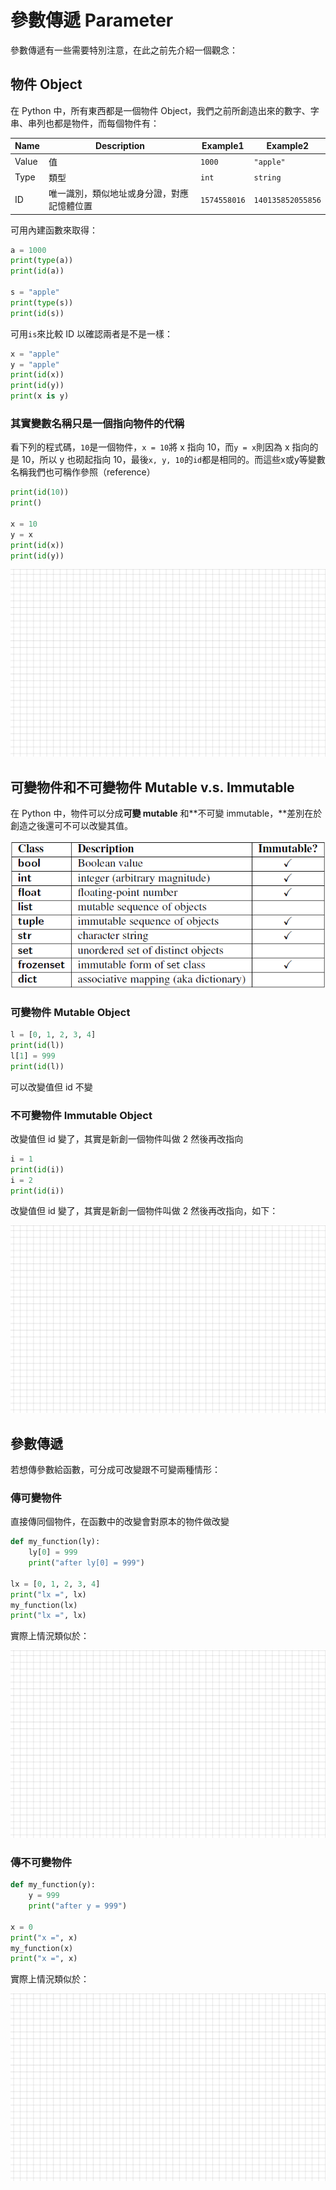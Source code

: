 # 參數傳遞 Parameter

參數傳遞有一些需要特別注意，在此之前先介紹一個觀念：

## 物件 Object

在 Python 中，所有東西都是一個物件 Object，我們之前所創造出來的數字、字串、串列也都是物件，而每個物件有：

| Name  | Description           | Example1     | Example2          |
| ----- | --------------------- | ------------ | ----------------- |
| Value | 值                     | `1000`       | `"apple"`         |
| Type  | 類型                    | `int`        | `string`          |
| ID    | 唯一識別，類似地址或身分證，對應記憶體位置 | `1574558016` | `140135852055856` |

可用內建函數來取得：

```python
a = 1000
print(type(a))
print(id(a))

s = "apple"
print(type(s))
print(id(s))
```

可用`is`來比較 ID 以確認兩者是不是一樣：

```python
x = "apple"
y = "apple"
print(id(x))
print(id(y))
print(x is y)
```

### 其實變數名稱只是一個指向物件的代稱

看下列的程式碼，`10`是一個物件，`x = 10`將 x 指向 10，而`y = x`則因為 x 指向的是 10，所以 y 也砌起指向 10，最後`x, y, 10`的`id`都是相同的。而這些x或y等變數名稱我們也可稱作參照（reference）

```python
print(id(10))
print()

x = 10
y = x
print(id(x))
print(id(y))
```

![](../../.gitbook/assets/23.gif)

## 可變物件和不可變物件 Mutable v.s. Immutable

在 Python 中，物件可以分成**可變 mutable** 和**不可變 immutable，**差別在於創造之後還可不可以改變其值。

![](<../../.gitbook/assets/image (44).png>)



### 可變物件 M**utable Object**

```python
l = [0, 1, 2, 3, 4]
print(id(l))
l[1] = 999
print(id(l))
```

可以改變值但 id 不變

### 不可變物件 Imm**utable Object**

改變值但 id 變了，其實是新創一個物件叫做 2 然後再改指向

```python
i = 1
print(id(i))
i = 2
print(id(i))
```

改變值但 id 變了，其實是新創一個物件叫做 2 然後再改指向，如下：

![](../../.gitbook/assets/2.gif)

## 參數傳遞

若想傳參數給函數，可分成可改變跟不可變兩種情形：

### 傳可變物件

直接傳同個物件，在函數中的改變會對原本的物件做改變

```python
def my_function(ly):
    ly[0] = 999
    print("after ly[0] = 999")
    
lx = [0, 1, 2, 3, 4]
print("lx =", lx)
my_function(lx)
print("lx =", lx)
```

實際上情況類似於：

![](../../.gitbook/assets/m.gif)

### 傳不可變物件

```python
def my_function(y):
    y = 999
    print("after y = 999")
    
x = 0
print("x =", x)
my_function(x)
print("x =", x)
```

實際上情況類似於：

![](../../.gitbook/assets/im.gif)
